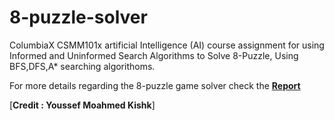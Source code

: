 # 8-puzzle-solver
ColumbiaX CSMM101x artificial Intelligence (AI) course assignment for using Informed and Uninformed Search Algorithms to Solve 8-Puzzle, Using BFS,DFS,A* searching algorithoms.


For more details regarding the 8-puzzle game solver check the [**Report**](https://github.com/youssef-kishk/8-puzzle-solver/blob/master/AI-8puzzle%20game%20report.pdf)

[**Credit : Youssef Moahmed Kishk**]
